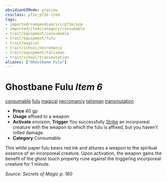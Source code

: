 ```yaml
---
obsidianUIMode: preview
cssclass: pf2e,pf2e-item
tags:
- imported/compendium/src/pf2e/som
- imported/item/category/consumable
- trait/equipment/consumable
- trait/equipment/fulu
- trait/magical
- trait/school/necromancy
- trait/equipment/talisman
- trait/school/transmutation
aliases: ["Ghostbane Fulu"]
---
```

# Ghostbane Fulu *Item 6*  
[consumable](consumable.md)  [fulu](fulu-som.md)  [magical](magical.md)  [necromancy](necromancy.md)  [talisman](talisman.md)  [transmutation](transmutation.md)  

- **Price** 40 gp
- **Usage** affixed to a weapon
- **Activate** envision; **Trigger** You successfully [Strike](strike.md) an incorporeal creature with the weapon to which the fulu is affixed, but you haven't rolled damage.
- **Category** Consumable

This white paper fulu bears red ink and attunes a weapon to the spiritual essence of an incorporeal creature. Upon activation, the weapon gains the benefit of the ghost touch property rune against the triggering incorporeal creature for 1 minute.

*Source: Secrets of Magic p. 160*